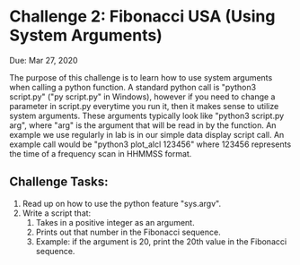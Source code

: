 # Challenge 2: Fibonacci USA (Using System Arguments)

Due: Mar 27, 2020

The purpose of this challenge is to learn how to use system arguments when calling a python function.  A standard python call is "python3 script.py" ("py script.py" in Windows), however if you need to change a parameter in script.py everytime you run it, then it makes sense to utilize system arguments.  These arguments typically look like "python3 script.py arg", where "arg" is the argument that will be read in by the function.  An example we use regularly in lab is in our simple data display script call.  An example call would be "python3 plot_alcl 123456" where 123456 represents the time of a frequency scan in HHMMSS format.

## Challenge Tasks:

1. Read up on how to use the python feature "sys.argv".
2. Write a script that:
	1. Takes in a positive integer as an argument.
	2. Prints out that number in the Fibonacci sequence.
	3. Example: if the argument is 20, print the 20th value in the Fibonacci sequence.